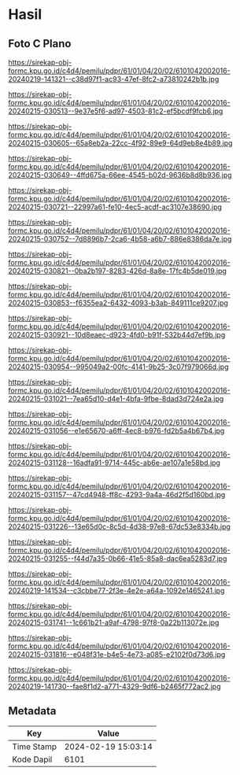 # Hasil

## Foto C Plano

https://sirekap-obj-formc.kpu.go.id/c4d4/pemilu/pdpr/61/01/04/20/02/6101042002016-20240219-141321--c38d97f1-ac93-47ef-8fc2-a73810242b1b.jpg

https://sirekap-obj-formc.kpu.go.id/c4d4/pemilu/pdpr/61/01/04/20/02/6101042002016-20240215-030513--9e37e5f6-ad97-4503-81c2-ef5bcdf9fcb6.jpg

https://sirekap-obj-formc.kpu.go.id/c4d4/pemilu/pdpr/61/01/04/20/02/6101042002016-20240215-030605--65a8eb2a-22cc-4f92-89e9-64d9eb8e4b89.jpg

https://sirekap-obj-formc.kpu.go.id/c4d4/pemilu/pdpr/61/01/04/20/02/6101042002016-20240215-030649--4ffd675a-66ee-4545-b02d-9636b8d8b936.jpg

https://sirekap-obj-formc.kpu.go.id/c4d4/pemilu/pdpr/61/01/04/20/02/6101042002016-20240215-030721--22997a61-fe10-4ec5-acdf-ac3107e38690.jpg

https://sirekap-obj-formc.kpu.go.id/c4d4/pemilu/pdpr/61/01/04/20/02/6101042002016-20240215-030752--7d8896b7-2ca6-4b58-a6b7-886e8386da7e.jpg

https://sirekap-obj-formc.kpu.go.id/c4d4/pemilu/pdpr/61/01/04/20/02/6101042002016-20240215-030821--0ba2b197-8283-426d-8a8e-17fc4b5de019.jpg

https://sirekap-obj-formc.kpu.go.id/c4d4/pemilu/pdpr/61/01/04/20/02/6101042002016-20240215-030853--f6355ea2-6432-4093-b3ab-849111ce9207.jpg

https://sirekap-obj-formc.kpu.go.id/c4d4/pemilu/pdpr/61/01/04/20/02/6101042002016-20240215-030921--10d8eaec-d923-4fd0-b91f-532b44d7ef9b.jpg

https://sirekap-obj-formc.kpu.go.id/c4d4/pemilu/pdpr/61/01/04/20/02/6101042002016-20240215-030954--995049a2-00fc-4141-9b25-3c07f979066d.jpg

https://sirekap-obj-formc.kpu.go.id/c4d4/pemilu/pdpr/61/01/04/20/02/6101042002016-20240215-031021--7ea65d10-d4e1-4bfa-9fbe-8dad3d724e2a.jpg

https://sirekap-obj-formc.kpu.go.id/c4d4/pemilu/pdpr/61/01/04/20/02/6101042002016-20240215-031056--e1e65670-a6ff-4ec8-b976-fd2b5a4b67b4.jpg

https://sirekap-obj-formc.kpu.go.id/c4d4/pemilu/pdpr/61/01/04/20/02/6101042002016-20240215-031128--16adfa91-9714-445c-ab6e-ae107a1e58bd.jpg

https://sirekap-obj-formc.kpu.go.id/c4d4/pemilu/pdpr/61/01/04/20/02/6101042002016-20240215-031157--47cd4948-ff8c-4293-9a4a-46d2f5d160bd.jpg

https://sirekap-obj-formc.kpu.go.id/c4d4/pemilu/pdpr/61/01/04/20/02/6101042002016-20240215-031226--13e65d0c-8c5d-4d38-97e8-67dc53e8334b.jpg

https://sirekap-obj-formc.kpu.go.id/c4d4/pemilu/pdpr/61/01/04/20/02/6101042002016-20240215-031255--f44d7a35-0b66-41e5-85a8-dac6ea5283d7.jpg

https://sirekap-obj-formc.kpu.go.id/c4d4/pemilu/pdpr/61/01/04/20/02/6101042002016-20240219-141534--c3cbbe77-2f3e-4e2e-a64a-1092e1465241.jpg

https://sirekap-obj-formc.kpu.go.id/c4d4/pemilu/pdpr/61/01/04/20/02/6101042002016-20240215-031741--1c661b21-a9af-4798-97f8-0a22b113072e.jpg

https://sirekap-obj-formc.kpu.go.id/c4d4/pemilu/pdpr/61/01/04/20/02/6101042002016-20240215-031816--e048f31e-b4e5-4e73-a085-e2102f0d73d6.jpg

https://sirekap-obj-formc.kpu.go.id/c4d4/pemilu/pdpr/61/01/04/20/02/6101042002016-20240219-141730--fae8f1d2-a771-4329-9df6-b2465f772ac2.jpg


## Metadata

| Key        | Value               |
| ---------- | ------------------- |
| Time Stamp | 2024-02-19 15:03:14 |
| Kode Dapil | 6101                |



